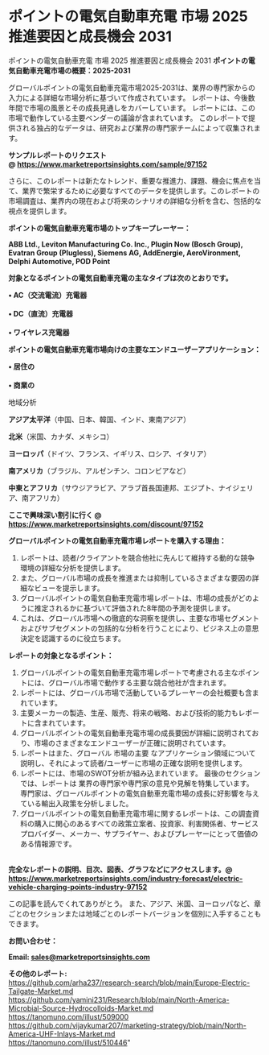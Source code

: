 # ポイントの電気自動車充電 市場 2025 推進要因と成長機会 2031
 ポイントの電気自動車充電 市場 2025 推進要因と成長機会 2031
<strong><b>ポイントの電気自動車充電市場の概要：2025-2031</b></strong>

グローバルポイントの電気自動車充電市場2025-2031は、業界の専門家からの入力による詳細な市場分析に基づいて作成されています。 レポートは、今後数年間で市場の風景とその成長見通しをカバーしています。 レポートには、この市場で動作している主要ベンダーの議論が含まれています。 このレポートで提供される独占的なデータは、研究および業界の専門家チームによって収集されます。

<strong>サンプルレポートのリクエスト @ <a href=https://www.marketreportsinsights.com/sample/97152>https://www.marketreportsinsights.com/sample/97152</a></strong>

さらに、このレポートは新たなトレンド、重要な推進力、課題、機会に焦点を当て、業界で繁栄するために必要なすべてのデータを提供します。このレポートの市場調査は、業界内の現在および将来のシナリオの詳細な分析を含む、包括的な視点を提供します。

<strong>ポイントの電気自動車充電市場のトップキープレーヤー：</strong>

<strong>ABB Ltd., Leviton Manufacturing Co. Inc., Plugin Now (Bosch Group), Evatran Group (Plugless), Siemens AG, AddEnergie, AeroVironment, Delphi Automotive, POD Point</strong>

<strong><b>対象となるポイントの電気自動車充電の主なタイプは次のとおりです。</b></strong>

<strong>• AC（交流電流）充電器<br><br>• DC（直流）充電器<br><br>• ワイヤレス充電器</strong>

<strong><b>ポイントの電気自動車充電市場向けの主要なエンドユーザーアプリケーション：</b></strong>

<strong>• 居住の<br><br>• 商業の</strong>

 地域分析

<strong><b>アジア太平洋</b></strong>（中国、日本、韓国、インド、東南アジア）

<strong><b>北米</b></strong>（米国、カナダ、メキシコ）

<strong><b>ヨーロッパ</b></strong>（ドイツ、フランス、イギリス、ロシア、イタリア）

<strong><b>南アメリカ</b></strong>（ブラジル、アルゼンチン、コロンビアなど）

<strong><b>中東とアフリカ</b></strong>（サウジアラビア、アラブ首長国連邦、エジプト、ナイジェリア、南アフリカ）

<strong>ここで興味深い割引に行く @ <a href=https://www.marketreportsinsights.com/discount/97152>https://www.marketreportsinsights.com/discount/97152</a></strong>

<strong><b>グローバルポイントの電気自動車充電市場レポートを購入する理由：</b></strong>
<ol>
  <li>レポートは、読者/クライアントを競合他社に先んじて維持する動的な競争環境の詳細な分析を提供します。</li>
  <li>また、グローバル市場の成長を推進または抑制しているさまざまな要因の詳細なビューを提示します。</li>
  <li>グローバルポイントの電気自動車充電市場レポートは、市場の成長がどのように推定されるかに基づいて評価された8年間の予測を提供します。</li>
  <li>これは、グローバル市場への徹底的な洞察を提供し、主要な市場セグメントおよびサブセグメントの包括的な分析を行うことにより、ビジネス上の意思決定を認識するのに役立ちます。</li>
</ol>
<strong><b>レポートの対象となるポイント：</b></strong>
<ol>
  <li>グローバルポイントの電気自動車充電市場レポートで考慮される主なポイントには、グローバル市場で動作する主要な競合他社が含まれます。</li>
  <li>レポートには、グローバル市場で活動しているプレーヤーの会社概要も含まれています。</li>
  <li>主要メーカーの製造、生産、販売、将来の戦略、および技術的能力もレポートに含まれています。</li>
  <li>グローバルポイントの電気自動車充電市場の成長要因が詳細に説明されており、市場のさまざまなエンドユーザーが正確に説明されています。</li>
  <li>レポートはまた、グローバル 市場の主要 なアプリケーション領域について説明し、それによって読者/ユーザーに市場の正確な説明を提供します。</li>
  <li>レポートには、市場のSWOT分析が組み込まれています。 最後のセクションでは、レポートは 業界の専門家や専門家の意見や見解を特集しています。 専門家は、グローバルポイントの電気自動車充電市場の成長に好影響を与えている輸出入政策を分析しました。</li>
  <li>グローバルポイントの電気自動車充電市場に関するレポートは、この調査資料の購入に関心のあるすべての政策立案者、投資家、利害関係者、サービスプロバイダー、メーカー、サプライヤー、およびプレーヤーにとって価値のある情報源です。</li>
</ol><br>
<strong>完全なレポートの説明、目次、図表、グラフなどにアクセスします。@ <a href=https://www.marketreportsinsights.com/industry-forecast/electric-vehicle-charging-points-industry-97152>https://www.marketreportsinsights.com/industry-forecast/electric-vehicle-charging-points-industry-97152</a></strong>

この記事を読んでくれてありがとう。 また、アジア、米国、ヨーロッパなど、章ごとのセクションまたは地域ごとのレポートバージョンを個別に入手することもできます。

<strong><b>お問い合わせ：</b></strong>

<strong>Email: </strong><a href=mailto:sales@marketreportsinsights.com><strong>sales@marketreportsinsights.com</strong></a>

<strong>その他のレポート:</strong>
<br>
<a href=https://github.com/arha237/research-search/blob/main/Europe-Electric-Tailgate-Market.md>https://github.com/arha237/research-search/blob/main/Europe-Electric-Tailgate-Market.md</a>
<br>
<a href=https://github.com/yamini231/Research/blob/main/North-America-Microbial-Source-Hydrocolloids-Market.md>https://github.com/yamini231/Research/blob/main/North-America-Microbial-Source-Hydrocolloids-Market.md</a>
<br>
<a href=https://tanomuno.com/illust/509000>https://tanomuno.com/illust/509000</a>
<br>
<a href=https://github.com/vijaykumar207/marketing-strategy/blob/main/North-America-UHF-Inlays-Market.md>https://github.com/vijaykumar207/marketing-strategy/blob/main/North-America-UHF-Inlays-Market.md</a>
<br>
<a href=https://tanomuno.com/illust/510446>https://tanomuno.com/illust/510446</a>"
